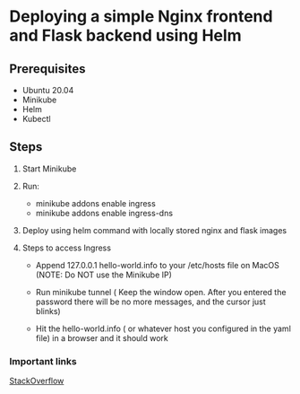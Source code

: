 # Deploying a simple Nginx frontend and Flask backend using Helm

## Prerequisites

- Ubuntu 20.04
- Minikube
- Helm
- Kubectl

## Steps

1. Start Minikube
2. Run:

   - minikube addons enable ingress
   - minikube addons enable ingress-dns

3. Deploy using helm command with locally stored nginx and flask images
4. Steps to access Ingress

   - Append 127.0.0.1 hello-world.info to your /etc/hosts file on MacOS (NOTE: Do NOT use the Minikube IP)

   - Run minikube tunnel ( Keep the window open. After you entered the password there will be no more messages, and the cursor just blinks)

   - Hit the hello-world.info ( or whatever host you configured in the yaml file) in a browser and it should work

### Important links

[StackOverflow](https://stackoverflow.com/a/73735009/2782188)